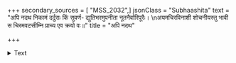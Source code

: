 +++
secondary_sources = [ "MSS_2032",]
jsonClass = "Subhaashita"
text = "अपि नदथ निकामं दर्दुराः किं सुवर्ण- द्युतिभरमुपनीता नूतनैर्वारिपूरैः।  \nअयमचिरविनाशी शोचनीयस्तु भावी स चिरमवटसीम्नि प्राच्य एव क्रयो वः॥"
title = "अपि नदथ"

+++

<details><summary>Text</summary>

अपि नदथ निकामं दर्दुराः किं सुवर्ण- द्युतिभरमुपनीता नूतनैर्वारिपूरैः।  
अयमचिरविनाशी शोचनीयस्तु भावी स चिरमवटसीम्नि प्राच्य एव क्रयो वः॥
</details>

